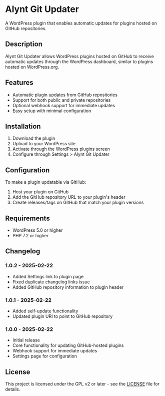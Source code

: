 # Alynt Git Updater

A WordPress plugin that enables automatic updates for plugins hosted on GitHub repositories.

## Description

Alynt Git Updater allows WordPress plugins hosted on GitHub to receive automatic updates through the WordPress dashboard, similar to plugins hosted on WordPress.org.

## Features

- Automatic plugin updates from GitHub repositories
- Support for both public and private repositories
- Optional webhook support for immediate updates
- Easy setup with minimal configuration

## Installation

1. Download the plugin
2. Upload to your WordPress site
3. Activate through the WordPress plugins screen
4. Configure through Settings > Alynt Git Updater

## Configuration

To make a plugin updatable via GitHub:

1. Host your plugin on GitHub
2. Add the GitHub repository URL to your plugin's header
3. Create releases/tags on GitHub that match your plugin versions

## Requirements

- WordPress 5.0 or higher
- PHP 7.2 or higher

## Changelog

### 1.0.2 - 2025-02-22
* Added Settings link to plugin page
* Fixed duplicate changelog links issue
* Added GitHub repository information to plugin header

### 1.0.1 - 2025-02-22
- Added self-update functionality
- Updated plugin URI to point to GitHub repository

### 1.0.0 - 2025-02-22
- Initial release
- Core functionality for updating GitHub-hosted plugins
- Webhook support for immediate updates
- Settings page for configuration

## License

This project is licensed under the GPL v2 or later - see the [LICENSE](LICENSE) file for details.
